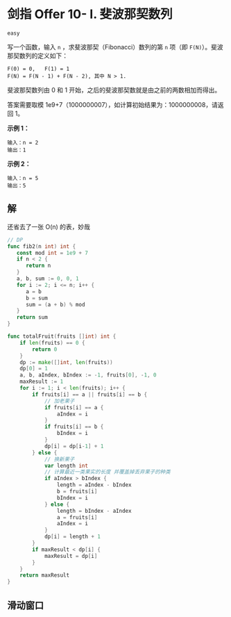 # 剑指 Offer 10- I. 斐波那契数列

`easy`

写一个函数，输入 `n` ，求斐波那契（Fibonacci）数列的第 `n` 项（即 `F(N)`）。斐波那契数列的定义如下：

```
F(0) = 0,   F(1) = 1
F(N) = F(N - 1) + F(N - 2), 其中 N > 1.
```

斐波那契数列由 0 和 1 开始，之后的斐波那契数就是由之前的两数相加而得出。

答案需要取模 1e9+7（1000000007），如计算初始结果为：1000000008，请返回 1。

 **示例 1：**

```
输入：n = 2
输出：1
```

**示例 2：**

```
输入：n = 5
输出：5
```

## 解

还省去了一张 O(n) 的表，妙哉

```go
// DP
func fib2(n int) int {
   const mod int = 1e9 + 7
   if n < 2 {
      return n
   }
   a, b, sum := 0, 0, 1
   for i := 2; i <= n; i++ {
      a = b
      b = sum
      sum = (a + b) % mod
   }
   return sum
}
```

```go
func totalFruit(fruits []int) int {
	if len(fruits) == 0 {
		return 0
	}
	dp := make([]int, len(fruits))
	dp[0] = 1
	a, b, aIndex, bIndex := -1, fruits[0], -1, 0
	maxResult := 1
	for i := 1; i < len(fruits); i++ {
		if fruits[i] == a || fruits[i] == b {
			// 加老果子
			if fruits[i] == a {
				aIndex = i
			}
			if fruits[i] == b {
				bIndex = i
			}
			dp[i] = dp[i-1] + 1
		} else {
			// 换新果子
			var length int
			// 计算最近一类果实的长度 并覆盖掉丢弃果子的种类
			if aIndex > bIndex {
				length = aIndex - bIndex
				b = fruits[i]
				bIndex = i
			} else {
				length = bIndex - aIndex
				a = fruits[i]
				aIndex = i
			}
			dp[i] = length + 1
		}
		if maxResult < dp[i] {
			maxResult = dp[i]
		}
	}
	return maxResult
}
```

## 滑动窗口

